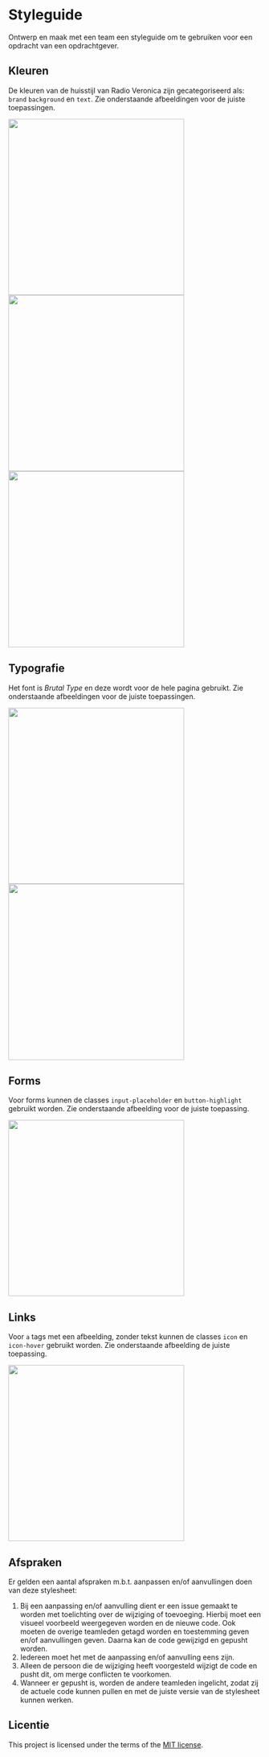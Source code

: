 # Styleguide

Ontwerp en maak met een team een styleguide om te gebruiken voor een opdracht van een opdrachtgever.

## Kleuren
De kleuren van de huisstijl van Radio Veronica zijn gecategoriseerd als: `brand` `background` en `text`. Zie onderstaande afbeeldingen voor de juiste toepassingen. 

<img src="https://github.com/user-attachments/assets/247a1ea0-4487-481b-ab17-a63f59d7dc63" width="350">
<img src="https://github.com/user-attachments/assets/3d007add-53ea-4f64-981a-df5157de105b" width="350">
<img src="https://github.com/user-attachments/assets/e1e4ebf6-281d-4940-8937-e81e2955d52c" width="350">

## Typografie
Het font is <em>Brutal Type</em> en deze wordt voor de hele pagina gebruikt. Zie onderstaande afbeeldingen voor de juiste toepassingen. 

<img src="https://github.com/user-attachments/assets/07b79183-0f82-4aff-8648-b72f4bbafad7" width="350">
<img src="https://github.com/user-attachments/assets/161ae635-449f-43ae-be32-b4319cba0826" width="350">

## Forms
Voor forms kunnen de classes `input-placeholder` en `button-highlight` gebruikt worden. Zie onderstaande afbeelding voor de juiste toepassing. 

<img src="https://github.com/user-attachments/assets/80969049-5b08-4ecc-bfdc-2507e8536813" width="350">

## Links
Voor `a` tags met een afbeelding, zonder tekst kunnen de classes `icon` en `icon-hover` gebruikt worden. Zie onderstaande afbeelding de juiste toepassing. 

<img src="https://github.com/user-attachments/assets/77798c84-b404-4ace-ab86-ef7a7691527e" width="350">

## Afspraken
Er gelden een aantal afspraken m.b.t. aanpassen en/of aanvullingen doen van deze stylesheet: 
1. Bij een aanpassing en/of aanvulling dient er een issue gemaakt te worden met toelichting over de wijziging of toevoeging. Hierbij moet een visueel voorbeeld weergegeven worden en de nieuwe code. Ook moeten de overige teamleden getagd worden en toestemming geven en/of aanvullingen geven. Daarna kan de code gewijzigd en gepusht worden.
2. Iedereen moet het met de aanpassing en/of aanvulling eens zijn.
3. Alleen de persoon die de wijziging heeft voorgesteld wijzigt de code en pusht dit, om merge conflicten te voorkomen.
4. Wanneer er gepusht is, worden de andere teamleden ingelicht, zodat zij de actuele code kunnen pullen en met de juiste versie van de stylesheet kunnen werken.  


## Licentie

This project is licensed under the terms of the [MIT license](./LICENSE).

